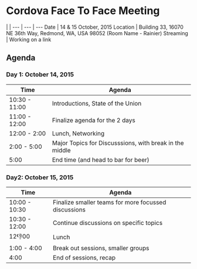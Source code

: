 # Cordova Face To Face Meeting

 | |
--- | --- | ---
Date | 14 & 15 October, 2015
Location | Building 33, 16070 NE 36th Way, Redmond, WA, USA 98052 (Room Name - Rainier)
Streaming | Working on a link


## Agenda

### Day 1: October 14, 2015

Time | Agenda
---|---
10:30 - 11:00 |  Introductions, State of the Union
11:00 - 12:00 | Finalize agenda for the 2 days
12:00 - 2:00 |  Lunch, Networking
2:00 - 5:00 | Major Topics for Discusssions, with break in the middle
5:00 |  End time (and head to bar for beer)

### Day2: October 15, 2015

Time | Agenda
---|---
10:00 - 10:30 |  Finalize smaller teams for more focussed discussions
10:30 - 12:00 |  Continue discussions on specific topics
12:-1:00 |  Lunch
1:00 - 4:00 | Break out sessions, smaller groups
4:00 | End of sessions, recap

